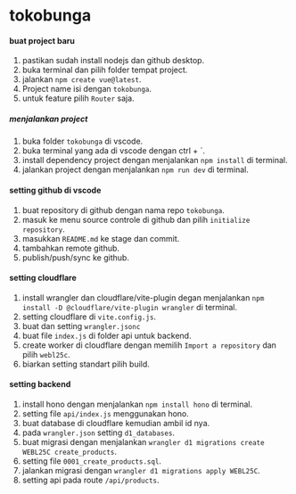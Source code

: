 # tokobunga

#### buat project baru

1. pastikan sudah install nodejs dan github desktop.
2. buka terminal dan pilih folder tempat project.
3. jalankan `npm create vue@latest`.
4. Project name isi dengan `tokobunga`.
5. untuk feature pilih `Router` saja.

##### menjalankan project

1. buka folder `tokobunga` di vscode.
2. buka terminal yang ada di vscode dengan ctrl + `.
3. install dependency project dengan menjalankan `npm install` di terminal.
4. jalankan project dengan menjalankan `npm run dev` di terminal.

#### setting github di vscode

1. buat repository di github dengan nama repo `tokobunga`.
2. masuk ke menu source controle di github dan pilih `initialize repository`.
3. masukkan `README.md` ke stage dan commit.
4. tambahkan remote github.
5. publish/push/sync ke github.

#### setting cloudflare

1. install wrangler dan cloudflare/vite-plugin degan menjalankan `npm install -D @cloudflare/vite-plugin wrangler` di terminal.
2. setting cloudflare di `vite.config.js`.
3. buat dan setting `wrangler.jsonc`
4. buat file `index.js` di folder api untuk backend.
5. create worker di cloudflare dengan memilih `Import a repository` dan pilih `webl25c`.
6. biarkan setting standart pilih build.

#### setting backend

1. install hono dengan menjalankan `npm install hono` di terminal.
2. setting file `api/index.js` menggunakan hono.
3. buat database di cloudflare kemudian ambil id nya.
4. pada `wrangler.json` setting `d1_databases`.
5. buat migrasi dengan menjalankan `wrangler d1 migrations create WEBL25C create_products`.
6. setting file `0001_create_products.sql`.
7. jalankan migrasi dengan `wrangler d1 migrations apply WEBL25C`.
8. setting api pada route `/api/products`.
